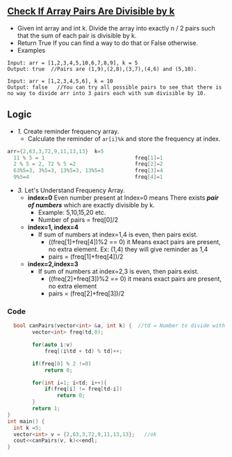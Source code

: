 ## [Check If Array Pairs Are Divisible by k](https://leetcode.com/problems/check-if-array-pairs-are-divisible-by-k/)
- Given int array and int k. Divide the array into exactly n / 2 pairs such that the sum of each pair is divisible by k.
- Return True If you can find a way to do that or False otherwise.
- Examples
```
Input: arr = [1,2,3,4,5,10,6,7,8,9], k = 5
Output: true  //Pairs are (1,9),(2,8),(3,7),(4,6) and (5,10).

Input: arr = [1,2,3,4,5,6], k = 10
Output: false   //You can try all possible pairs to see that there is no way to divide arr into 3 pairs each with sum divisible by 10.
```

## Logic
- *1.* Create reminder frequency array.
     - Calculate the reminder of `ar[i]%k` and store the frequency at index.
```c++
arr={2,63,3,72,9,11,13,13}  k=5
  11 % 5 = 1                             freq[1]=1
  2 % 5 = 2, 72 % 5 =2                   freq[2]=2
  63%5=3, 3%5=3, 13%5=3, 13%5=3          freq[3]=4
  9%5=4                                  freq[4]=1
```
- *3.* Let's Understand Frequency Array.
     - **index=0** Even number present at Index=0 means There exists ***pair of numbers*** which are exactly divisible by k.
        - Example: 5,10,15,20 etc.
        - Number of pairs = freq[0]/2
     - **index=1, index=4**
        - If sum of numbers at index=1,4 is even, then pairs exist.
          - ((freq[1]+freq[4])%2 == 0) it Means exact pairs are present, no extra element. Ex: (1,4) they will give reminder as 1,4
          - pairs = (freq[1]+freq[4])/2
     - **index=2,index=3**
        - If sum of numbers at index=2,3 is even, then pairs exist.
          - ((freq[2]+freq[3])%2 == 0) it means exact pairs are present, no extra element
          - pairs = (freq[2]+freq[3])/2  

### Code
```c++
  bool canPairs(vector<int> &a, int k) {  //td = Number to divide with
        vector<int> freq(td,0);

        for(auto i:v)
            freq[(i%td + td) % td]++;

        if(freq[0] % 2 !=0)
            return 0;

        for(int i=1; i<td; i++){
            if(freq[i] != freq[td-i])
                return 0;
        }
        return 1;
}
int main() {
  int k =5;
  vector<int> v = {2,63,3,72,9,11,13,13};   //ok
  cout<<canPairs(v, k)<<endl;
}  
```
